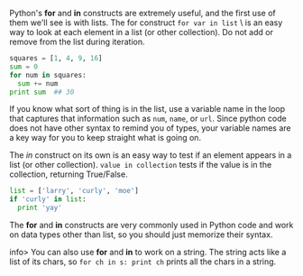 Python's **for** and **in** constructs are extremely useful, and the first use of them we'll see is with lists. The for construct `for var in list` \ is an easy way to look at each element in a list (or other collection). Do not add or remove from the list during iteration.
    
```python    
squares = [1, 4, 9, 16]
sum = 0
for num in squares:
  sum += num
print sum  ## 30
```

If you know what sort of thing is in the list, use a variable name in the loop that captures that information such as `num`, `name`, or `url`. Since python code does not have other syntax to remind you of types, your variable names are a key way for you to keep straight what is going on.

The *in* construct on its own is an easy way to test if an element appears in a list (or other collection). `value in collection` tests if the value is in the collection, returning True/False.
    
```python    
list = ['larry', 'curly', 'moe']
if 'curly' in list:
  print 'yay'
```

The **for** and **in** constructs are very commonly used in Python code and work on data types other than list, so you should just memorize their syntax.

info> You can also use **for** and **in** to work on a string. The string acts like a list of its chars, so `for ch in s: print ch` prints all the chars in a string.

